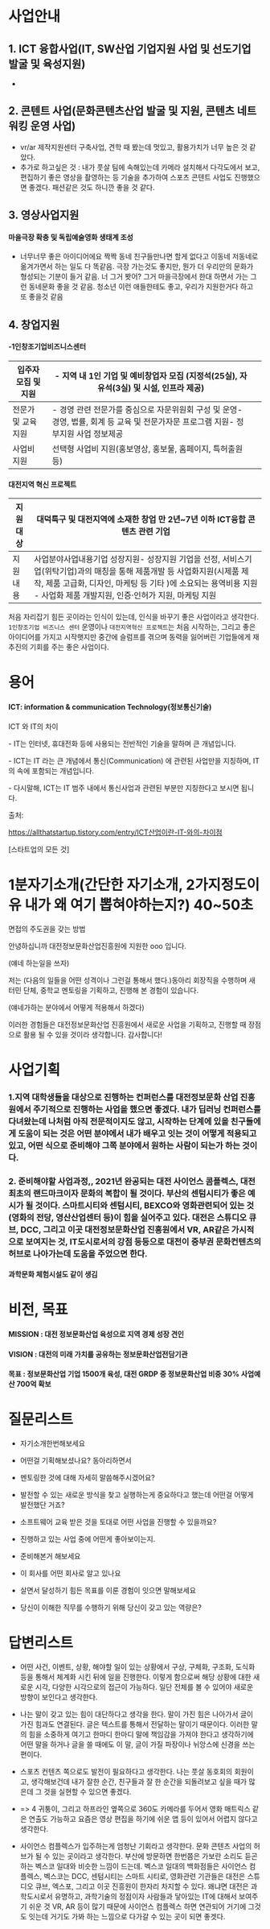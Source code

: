 # 사업안내

## 1. ICT 융합사업(IT, SW산업 기업지원 사업 및 선도기업 발굴 및 육성지원)

- 



## 2. 콘텐트 사업(문화콘텐츠산업 발굴 및 지원, 콘텐츠 네트워킹 운영 사업)

- vr/ar 제작지원센터 구축사업, 견학 때 봤는데 멋있고, 활용가치가 너무 높은 것 같았다.
- 추가로 하고싶은 것 : 내가 풋살 팀에 속해있는데 카메라 설치해서 다각도에서 보고, 편집하기 좋은 영상을 촬영하는 등 기술을 추가하여 스포츠 콘텐트 사업도 진행했으면 좋겠다. 패션같은 것도 하니깐 좋을 것 같다.





## 3. 영상사업지원

#### 마을극장 확충 및 독립예술영화 생태계 조성

- 너무너무 좋은 아이디어에요 짝짝 동네 친구들만나면 할게 없다고 이동네 저동네로 옮겨가면서 하는 일도 다 똑같음. 극장 가는것도 좋지만, 뭔가 더 우리만의 문화가 형성되는 기분이 들거 같음. 너 그거 봣어? 그거 마을극장에서 한대 하면서 가는 그런 동네문화 좋을 것 같음. 청소년 이런 애들한테도 좋고, 우리가 지원한거다 하고 또 좋을것 같음







## 4. 창업지원

#### -1인창조기업비즈니스센터

| 입주자 모집 및 지원 | - 지역 내 1인 기업 및 예비창업자 모집 (지정석(25실), 자유석(3실) 및 시설, 인프라 제공) |      |
| ------------------- | ------------------------------------------------------------ | ---- |
| 전문가 및 교육지원  | - 경영 관련 전문가를 중심으로 자문위원회 구성 및 운영- 경영, 법률, 회계 등 교육 및 전문가자문 프로그램 지원- 정부지원 사업 정보제공 |      |
| 사업비 지원         | 선택형 사업비 지원(홍보영상, 홍보물, 홈페이지, 특허출원 등)  |      |

#### 

#### 대전지역 혁신 프로젝트

| 지원 대상 | 대덕특구 및 대전지역에 소재한 창업 만 2년~7년 이하 ICT융합 콘텐츠 관련 기업 |
| --------- | ------------------------------------------------------------ |
| 지원내용  | 사업분야사업내용기업 성장지원- 성장지원 기업을 선정, 서비스기업(위탁기업)과의 매칭을 통해 제품개발 등 사업화지원(시제품 제작, 제품 고급화, 디자인, 마케팅 등 기타 )에 소요되는 용역비용 지원 - 사업화 제품 개발지원, 인증·인허가 지원, 마케팅 지원 |

처음 자리잡기 힘든 곳이라는 인식이 있는데, 인식을 바꾸기 좋은 사업이라고 생각한다. `1인창조기업 비즈니스 센터` 운영이나 `대전지역혁신 프로젝트`는 처음 시작하는, 그리고 좋은 아이디어를 가지고 시작햇지만 중간에 슬럼프를 겪으며 동력을 잃어버린 기업들에게 재추진의 기회를 주는 좋은 사업이다.





# 용어

#### ICT: information & communication Technology(정보통신기술)

ICT 와 IT의 차이

 \- IT는 인터넷, 휴대전화 등에 사용되는 전반적인 기술을 말하며 큰 개념입니다.

 \- ICT는 IT 라는 큰 개념에서 통신(Communication) 에 관련된 사업만을 지칭하며, IT의 속에 포함되는 개념입니다.

 \- 다시말해, ICT는 IT 범주 내에서 통신사업과 관련된 부분만 지칭한다고 보시면 됩니다.

출처: 

https://allthatstartup.tistory.com/entry/ICT산업이란-IT-와의-차이점

 [스타트업의 모든 것] 



# 1분자기소개(간단한 자기소개, 2가지정도이유 내가 왜 여기 뽑혀야하는지?) 40~50초    

면접의 주도권을 갖는 방법

안녕하십니까 대전정보문화산업진흥원에 지원한 ooo 입니다.  

(얘네 하는일을 쓰자)

저는 (다음의 일들을 어떤 성격이나 그런걸 통해서 했다.)동아리 회장직을 수행하며 새터민 단체, 중학교 멘토링을 기획하고, 진행해 본 경험이 있습니다. 



(얘네가하는 분야에서 어떻게 적용해서 하겠다)

이러한 경험들은 대전정보문화산업 진흥원에서 새로운 사업을 기획하고, 진행할 때 장점으로 활용 될 수 있을 것이라 생각합니다. 감사합니다!



# 사업기획

### 1.지역 대학생들을 대상으로 진행하는 컨퍼런스를 대전정보문화 산업 진흥원에서 주기적으로 진행하는 사업을 했으면 좋겠다. 내가 딥러닝 컨퍼런스를 다녀왔는데 나처럼 아직 전문적이지도 않고, 시작하는 단계에 있을 친구들에게 도움이 되는 것은 어떤 분야에서 내가 배우고 잇는 것이 어떻게 적용되고 있고, 어떤 식으로 준비해야 그쪽 분야에서 원하는 사람이 되는가 하는 것이다.



### 2. 준비해야할 사업과정,, 2021년 완공되는 대전 사이언스 콤플렉스, 대전 최초의 랜드마크이자 문화의 복합이 될 것이다. 부산의 센텀시티가 좋은 예시가 될 것이다. 스마트시티와 센텀시티, BEXCO와 영화관련되어 있는 것(영화의 전당, 영산산업센터 등)이 힘을 실어주고 있다. 대전은 스튜디오 큐브, DCC, 그리고 이곳 대전정보문화산업 진흥원에서 VR, AR같은 가시적으로 보여지는 것, IT도시로서의 강점 등등으로 대전이 중부권 문화컨텐츠의 허브로 나아가는데 도움을 주었으면 한다. 

#### 과학문화 체험시설도 같이 생김





# 비전, 목표

#### MISSION : 대전 정보문화산업 육성으로 지역 경제 성장 견인

#### VISION : 대전의 미래 가치를 공유하는 정보문화산업전담기관

#### 목표 : 정보문화산업 기업 1500개 육성, 대전 GRDP 중 정보문화산업 비중 30% 사업예산 700억 확보







# 질문리스트

- 자기소개한번해보세요
- 어떤걸 기획해보셨나요? 동아리하면서
- 멘토링한 것에 대해 자세히 말씀해주시겠어요?
- 발전할 수 있는 새로운 방식을 찾고 실행하는게 중요하다고 했는데 어떤걸 어떻게 발전했단 거죠?
- 소프트웨어 교육 받은 것을 토대로 어떤 사업을 진행할 수 있을까요?

- 진행하고 있는 사업 중에 어떤게 좋아보이는지.
- 준비해본거 해보세요
- 이 회사를 어떤 회사로 알고 있나요
- 살면서 달성하기 힘든 목표를 이룬 경험이 잇으면 말해보세요
- 당신이 이해한 직무를 수행하기 위해 당신이 갖고 있는 역량은?



# 답변리스트

- 어떤 사건, 이벤트, 상황, 해야할 일이 있는 상황에서 구상, 구체화, 구조화, 도식화 등을 통해서 체계화 시킨 뒤에 일을 진행한다. 이렇게 함으로써 해당 상황에 대한 새로운 시각, 다양한 시각으로의 접근이 가능하다. 일단 전체를 볼 수 있어야 새로운 방향이 보인다고 생각한다.
- 나는 말이 갖고 있는 힘이 대단하다고 생각을 한다. 말이 가진 힘은 나아가서 글이 가진 힘과도 연결된다. 글은 텍스트를 통해서 전달하는 말이기 때문이다. 이러한 말의 힘을 소중하게 여기고 한마디 한마디 말에 책임감을 가져야 한다고 생각하기에 어떤 말을 하거나 글을 쓸 때에도 이 말, 글이 가질 파장이나 뉘앙스에 신경을 쓰는 편이다.
- 스포츠 컨텐츠 쪽으로도 발전이 필요하다고 생각한다. 나는 풋살 동호회의 회원이고, 생각해보건데 내가 잘한 순간, 친구들과 잘 한 순간을 되돌려보고 싶을 때가 많은데 그 것을 실현할 수 있으면 좋겠다. 
- => 4 귀퉁이, 그리고 하프라인 옆쪽으로 360도 카메라를 두어서 영화 매트릭스 같은 연출도 가능하고 요즘은 영상 편집을 하기에 쉬운 앱 등이 있어서 어렵지 않다고 생각한다.



- 사이언스 컴플렉스가 입주하는게 엄청난 기회라고 생각한다. 문화 콘텐츠 사업의 허브가 될 수 있는 곳이라고 생각한다.  부산에 방문하면 한번쯤은 가보란 소리도 듣곤 하는 벡스코 일대와 비슷한 느낌이 드는데. 벡스코 일대의 백화점들은 사이언스 컴플렉스, 벡스코는 DCC, 센텀시티는 스마트 시티로, 영화관련 기관들은 대전은 스튜디오 큐브, 엑스포, 그리고 이곳 진흥원이 한자리 차지할 수 있다. 왜냐면 대전은 과학도시로서 유명하고, 과학기술의 정점이자 사람들과 닿아있는 IT에 대해서 보여주기 쉬운 것 VR, AR 등이 많기 때문에 사이언스 컴플렉스 하면 연관되어 거기에 그것도 잇는데 거기도 가봐 하는 느낌으로 다가갈 수 있는 곳이 되면 좋겟다.  